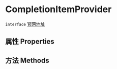# CompletionItemProvider
`interface` [官网地址](https://microsoft.github.io/monaco-editor/docs.html#interfaces/languages.CompletionItemProvider.html)
## 属性 Properties
## 方法 Methods

